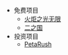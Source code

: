 
* 免费项目
	* [火炬之光无限](zh-cn/huoju.md)
	* [二之国](zh-cn/erzhiguo.md)
* 投资项目
	* [PetaRush](zh-cn/petarush.md)
